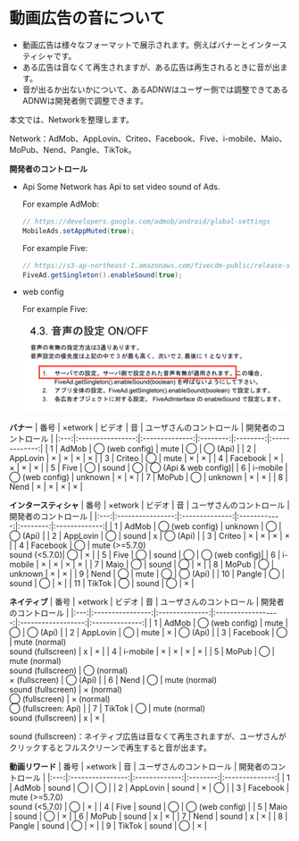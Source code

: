 # 動画広告の音について

- 動画広告は様々なフォーマットで展示されます。例えばバナーとインタースティシャです。
- ある広告は音なくて再生されますが、ある広告は再生されるときに音が出ます。
- 音が出るか出ないかについて、あるADNWはユーザー側では調整できてあるADNWは開発者側で調整できます。

本文では、Networkを整理します。

Network：AdMob、AppLovin、Criteo、Facebook、Five、i-mobile、Maio、MoPub、Nend、Pangle、TikTok。

**開発者のコントロール**

- Api
    Some Network has Api to set video sound of Ads.

    For example AdMob:
    ```java
    // https://developers.google.com/admob/android/global-settings
    MobileAds.setAppMuted(true);
    ```

    For example Five:
    ```java
    // https://s3-ap-northeast-1.amazonaws.com/fivecdm-public/release-sdk/document/FIVE-Android-SDK-install-guide.pdf
    FiveAd.getSingleton().enableSound(true);
    ```

- web config

    For example Five:

    <img src="./five_sound_webconfig.png" width="500px"/>

**バナー**
| 番号 | ×etwork          | ビデオ          | 音       | ユーザさんのコントロール | 開発者のコントロール    |
|:---:|:----------------:|:--------------:|:--------:|:--------:|:-------------:|
| 1   | AdMob            | ◯ (web config) | mute     | ◯        | ◯ (Api)       |
| 2   | AppLovin         | ×              | ×        | ×        | ×             |
| 3   | Criteo           | ◯              | mute     | ×        | ×             |
| 4   | Facebook         | ×              | ×        | ×        | ×             |
| 5   | Five             | ◯              | sound    | ◯        | ◯ (Api & web config)|
| 6   | i-mobile         | ◯ (web config) | unknown  | ×        | ×             |
| 7   | MoPub            | ◯              | unknown  | ×        | ×             |
| 8   | Nend             | ×              | ×        | ×        | ×             |

**インタースティシャ**
| 番号 | ×etwork          | ビデオ        | 音       | ユーザさんのコントロール | 開発者のコントロール    |
|:---:|:----------------:|:--------------:|:------------:|:--------:|:-------------:|
| 1   | AdMob            | ◯ (web config) | unknown      | ◯        | ◯ (Api)       |
| 2   | AppLovin         | ◯              | sound        | x        | ◯ (Api)       |
| 3   | Criteo           | ×              | ×            | ×        | ×             |
| 4   | Facebook         | ◯              | mute (>=5.7.0)<br>sound (<5.7.0)| ◯        | ×             |
| 5   | Five             | ◯              | sound        | ◯        | ◯ (web config)|
| 6   | i-mobile         | ×              | ×            | ×        | ×             |
| 7   | Maio             | ◯              | sound        | ◯        | ×             |
| 8   | MoPub            | ◯              | unknown      | ×        | ×             |
| 9   | Nend             | ◯              | mute         | ◯        | ◯ (Api)       |
| 10  | Pangle           | ◯              | sound        | ◯        | ×             |
| 11  | TikTok           | ◯              | sound        | ◯        | ×             |

**ネイティブ**
| 番号 | ×etwork          | ビデオ        | 音             | ユーザさんのコントロール             | 開発者のコントロール    |
|:---:|:----------------:|:--------------:|:------------------:|:------------------:|:--------------:|
| 1   | AdMob            | ◯ (web config) | mute               | ◯                  | ◯ (Api)        |
| 2   | AppLovin         | ◯              | mute               | ×                  | ◯ (Api)        |
| 3   | Facebook         | ◯              | mute (normal)<br>sound (fullscreen) | x                  | ×              |
| 4   | i-mobile         | ×              | ×                  | ×                  | ×              |
| 5   | MoPub            | ◯              | mute (normal)<br>sound (fullscreen) | ◯ (normal)<br>× (fullscreen) | ◯ (Api)        |
| 6   | Nend             | ◯              | mute (normal)<br>sound (fullscreen) | × (normal)<br>◯ (fullscreen)     | × (normal)<br>◯ (fullscreen: Api) |
| 7   | TikTok           | ◯              | mute (normal)<br>sound (fullscreen) | x                  | ×              |

sound (fullscreen)：ネイティブ広告は音なくて再生されますが、ユーザさんがクリックするとフルスクリーンで再生すると音が出ます。

**動画リワード**
| 番号 | ×etwork          | 音        | ユーザさんのコントロール | 開発者のコントロール    |
|:---:|:----------------:|:-------------:|:--------:|:--------------:|
| 1   | AdMob            | sound         | ◯        | ◯              |
| 2   | AppLovin         | sound         | ×        | ◯              |
| 3   | Facebook         | mute (>=5.7.0)<br>sound (<5.7.0) | ◯        | ×              |
| 4   | Five             | sound         | ◯        | ◯ (web config) |
| 5   | Maio             | sound         | ◯        | ×              |
| 6   | MoPub            | sound         | x        | ×              |
| 7   | Nend             | sound         | x        | ×              |
| 8   | Pangle           | sound         | ◯        | ×              |
| 9   | TikTok           | sound         | ◯        | ×              |